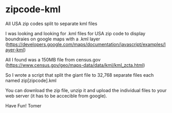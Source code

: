 # zipcode-kml
All USA zip codes split to separate kml files

I was looking and looking for .kml files for USA zip code to display boundraies on google maps with a .kml layer (https://developers.google.com/maps/documentation/javascript/examples/layer-kml)

All I found was a 150MB file from census.gov (https://www.census.gov/geo/maps-data/data/kml/kml_zcta.html)

So I wrote a script that split the giant file to 32,768 separate files each named zip[zipcode].kml

You can download the zip file, unzip it and upload the individual files to your web server (it has to be accecible from google).

Have Fun!
Tomer
